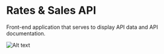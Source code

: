 # Rates & Sales API

Front-end application that serves to display API data and API documentation.

![Alt text](https://i.ibb.co/c1rw9K5/Screenshot-2021-01-21-at-20-02-53.png)